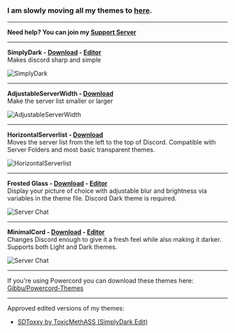 ### I am slowly moving all my themes to [here](https://github.com/GibbuBDStuff).

- - -

**Need help? You can join my [Support Server](https://discordapp.com/invite/ZHthyCw)**

- - -

**SimplyDark - [Download](https://betterdiscord.net/ghdl?id=2899) - [Editor](https://gibbu.me/themegen/simplydark)**  
Makes discord sharp and simple

![SimplyDark](https://i.imgur.com/i5p7KTQ.jpg)

- - -

**AdjustableServerWidth - [Download](https://betterdiscord.net/ghdl?id=2710)**  
Make the server list smaller or larger

![AdjustableServerWidth](https://i.imgur.com/2KuvHaV.jpg)

- - -

**HorizontalServerlist - [Download](https://betterdiscord.net/ghdl?id=3081)**  
Moves the server list from the left to the top of Discord. Compatible with Server Folders and most basic transparent themes.

![HorizontalServerlist](https://i.imgur.com/ygGh3hy.jpg)

- - -

**Frosted Glass - [Download](https://betterdiscord.net/ghdl?id=2917) - [Editor](https://gibbu.me/themegen/frostedglass)**  
Display your picture of choice with adjustable blur and brightness via variables in the theme file. Discord Dark theme is required.

![Server Chat](https://i.imgur.com/vOi0oS1.png)

- - -

**MinimalCord - [Download](https://betterdiscord.net/ghdl?id=3037) - [Editor](https://gibbu.me/themegen/minimalcord)**  
Changes Discord enough to give it a fresh feel while also making it darker. Supports both Light and Dark themes.

![Server Chat](https://i.imgur.com/SJBb9VY.jpg)

- - -

If you're using Powercord you can download these themes here: [Gibbu/Powercord-Themes](https://github.com/Gibbu/Powercord-Themes)

- - -

Approved edited versions of my themes:
- [SDToxxy by ToxicMethASS (SimplyDark Edit)](https://github.com/ToxicMethASS/SDToxxy)
